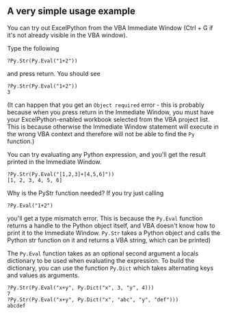 A very simple usage example
---

You can try out ExcelPython from the VBA Immediate Window (Ctrl + G if it's not already visible in the VBA window).

Type the following

    ?Py.Str(Py.Eval("1+2"))

and press return. You should see 

    ?Py.Str(Py.Eval("1+2"))
    3

(It can happen that you get an `Object required` error - this is probably because when you press return in the Immediate Window, you must have your ExcelPython-enabled workbook selected from the VBA project list. This is because otherwise the Immediate Window statement will execute in the wrong VBA context and therefore will not be able to find the `Py` function.)

You can try evaluating any Python expression, and you'll get the result
printed in the Immediate Window.

    ?Py.Str(Py.Eval("[1,2,3]+[4,5,6]"))
    [1, 2, 3, 4, 5, 6]

Why is the PyStr function needed? If you try just calling

    ?Py.Eval("1+2")

you'll get a type mismatch error. This is because the `Py.Eval` function returns a handle to the Python object itself, and VBA doesn't know how to print it to the Immediate Window. `Py.Str` takes a Python object and calls the Python str function on it and returns a VBA string, which can be printed)

The `Py.Eval` function takes as an optional second argument a locals dictionary to be used when evaluating the expression. To build the dictionary, you can use the function `Py.Dict` which takes alternating keys and values as arguments.

    ?Py.Str(Py.Eval("x+y", Py.Dict("x", 3, "y", 4)))
    7
    ?Py.Str(Py.Eval("x+y", Py.Dict("x", "abc", "y", "def")))
    abcdef
